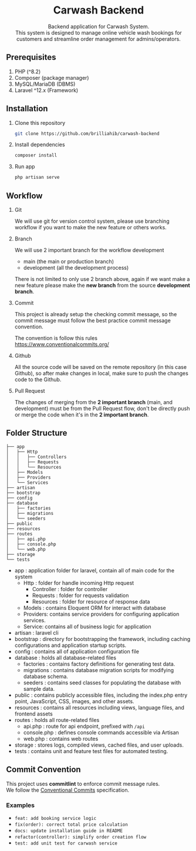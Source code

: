 <div align="center">
  
# Carwash Backend

Backend application for Carwash System.  
This system is designed to manage online vehicle wash bookings for customers and streamline order management for admins/operators.

</div>

## Prerequisites

1. PHP (^8.2)
2. Composer (package manager)
3. MySQL/MariaDB (DBMS)
4. Laravel ^12.x (Framework)

## Installation

1. Clone this repository

    ```sh
    git clone https://github.com/brilliahib/carwash-backend
    ```

2. Install dependencies

    ```sh
    composer install
    ```

3. Run app

    ```sh
    php artisan serve
    ```

## Workflow

1. Git

    We will use git for version control system, please use branching workflow if you want to make the new feature or
    others works.

2. Branch

    We will use 2 important branch for the workflow development

    - main (the main or production branch)
    - development (all the development process)

    There is not limited to only use 2 branch above, again if we want make a new feature please make the **new branch**
    from the source **development branch**.

3. Commit

    This project is already setup the checking commit message, so the commit message must follow the best practice commit
    message convention.

    The convention is follow this rules https://www.conventionalcommits.org/

4. Github

    All the source code will be saved on the remote repository (in this case Github), so after make changes in local,
    make sure to push the changes code to the Github.

5. Pull Request

    The changes of merging from the **2 important branch** (main, and development) must be from the Pull Request flow,
    don't be directly push or merge the code when it's in the **2 important branch**.

## Folder Structure

```
├── app
│   ├── Http
│   │   ├── Controllers
│   │   ├── Requests
│   │   └── Resources
│   ├── Models
│   ├── Providers
│   └── Services
├── artisan
├── bootstrap
├── config
├── database
│   ├── factories
│   ├── migrations
│   └── seeders
├── public
├── resources
├── routes
│   ├── api.php
│   ├── console.php
│   └── web.php
├── storage
└── tests
```

-   app : application folder for laravel, contain all of main code for the system
    -   Http : folder for handle incoming Http request
        -   Controller : folder for controller
        -   Requests : folder for requests validation
        -   Resources : folder for resource of response data
    -   Models : contains Eloquent ORM for interact with database
    -   Providers: contains service providers for configuring application services.
    -   Service: contains all of business logic for application
-   artisan : laravel cli
-   bootstrap : directory for bootstrapping the framework, including caching configurations and application startup scripts.
-   config : contains all of application configuration file
-   database : holds all database-related files
    -   factories : contains factory definitions for generating test data.
    -   migrations : contains database migration scripts for modifying database schema.
    -   seeders : contains seed classes for populating the database with sample data.
-   public : contains publicly accessible files, including the index.php entry point, JavaScript, CSS, images, and other assets.
-   resources : contains all resources including views, language files, and frontend assets
-   routes : holds all route-related files
    -   api.php : route for api endpoint, prefixed with `/api`
    -   console.php : defines console commands accessible via Artisan
    -   web.php : contains web routes
-   storage : stores logs, compiled views, cached files, and user uploads.
-   tests : contains unit and feature test files for automated testing.

## Commit Convention

This project uses **commitlint** to enforce commit message rules.  
We follow the [Conventional Commits](https://www.conventionalcommits.org/) specification.

### Examples

-   `feat: add booking service logic`
-   `fix(order): correct total price calculation`
-   `docs: update installation guide in README`
-   `refactor(controller): simplify order creation flow`
-   `test: add unit test for carwash service`
